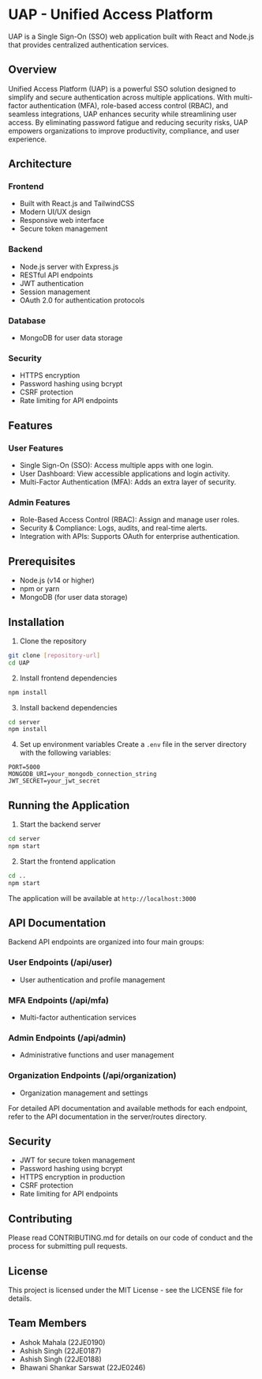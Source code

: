 # UAP - Unified Access Platform

UAP is a Single Sign-On (SSO) web application built with React and Node.js that provides centralized authentication services.

## Overview

Unified Access Platform (UAP) is a powerful SSO solution designed to simplify and secure authentication across multiple applications. With multi-factor authentication (MFA), role-based access control (RBAC), and seamless integrations, UAP enhances security while streamlining user access. By eliminating password fatigue and reducing security risks, UAP empowers organizations to improve productivity, compliance, and user experience.

## Architecture

### Frontend
- Built with React.js and TailwindCSS
- Modern UI/UX design
- Responsive web interface
- Secure token management

### Backend
- Node.js server with Express.js
- RESTful API endpoints
- JWT authentication
- Session management
- OAuth 2.0 for authentication protocols

### Database
- MongoDB for user data storage

### Security
- HTTPS encryption
- Password hashing using bcrypt
- CSRF protection
- Rate limiting for API endpoints

## Features

### User Features
- Single Sign-On (SSO): Access multiple apps with one login.
- User Dashboard: View accessible applications and login activity.
- Multi-Factor Authentication (MFA): Adds an extra layer of security.

### Admin Features
- Role-Based Access Control (RBAC): Assign and manage user roles.
- Security & Compliance: Logs, audits, and real-time alerts.
- Integration with APIs: Supports OAuth for enterprise authentication.

## Prerequisites

- Node.js (v14 or higher)
- npm or yarn
- MongoDB (for user data storage)

## Installation

1. Clone the repository
```bash
git clone [repository-url]
cd UAP
```

2. Install frontend dependencies
```bash
npm install
```

3. Install backend dependencies
```bash
cd server
npm install
```

4. Set up environment variables
Create a `.env` file in the server directory with the following variables:
```
PORT=5000
MONGODB_URI=your_mongodb_connection_string
JWT_SECRET=your_jwt_secret
```

## Running the Application

1. Start the backend server
```bash
cd server
npm start
```

2. Start the frontend application
```bash
cd ..
npm start
```

The application will be available at `http://localhost:3000`

## API Documentation

Backend API endpoints are organized into four main groups:

### User Endpoints (/api/user)
- User authentication and profile management

### MFA Endpoints (/api/mfa)
- Multi-factor authentication services

### Admin Endpoints (/api/admin)
- Administrative functions and user management

### Organization Endpoints (/api/organization)
- Organization management and settings

For detailed API documentation and available methods for each endpoint, refer to the API documentation in the server/routes directory.

## Security

- JWT for secure token management
- Password hashing using bcrypt
- HTTPS encryption in production
- CSRF protection
- Rate limiting for API endpoints

## Contributing

Please read CONTRIBUTING.md for details on our code of conduct and the process for submitting pull requests.

## License

This project is licensed under the MIT License - see the LICENSE file for details.

## Team Members

- Ashok Mahala (22JE0190)  
- Ashish Singh (22JE0187)  
- Ashish Singh (22JE0188)  
- Bhawani Shankar Sarswat (22JE0246)  
